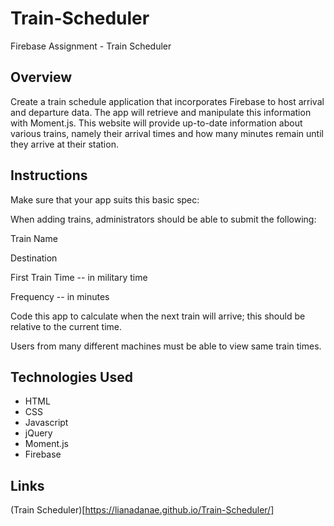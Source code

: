 # Train-Scheduler

Firebase Assignment - Train Scheduler 


## Overview
Create a train schedule application that incorporates Firebase to host arrival and departure data. The app will retrieve and manipulate this information with Moment.js. This website will provide up-to-date information about various trains, namely their arrival times and how many minutes remain until they arrive at their station.


## Instructions


Make sure that your app suits this basic spec:


When adding trains, administrators should be able to submit the following:


Train Name


Destination


First Train Time -- in military time


Frequency -- in minutes


Code this app to calculate when the next train will arrive; this should be relative to the current time.


Users from many different machines must be able to view same train times.


## Technologies Used
- HTML
- CSS
- Javascript
- jQuery
- Moment.js
- Firebase


## Links
(Train Scheduler)[https://lianadanae.github.io/Train-Scheduler/]
